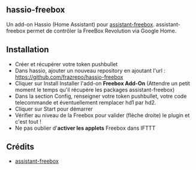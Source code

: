 ## hassio-freebox

Un add-on Hassio (Home Assistant) pour [assistant-freebox](https://github.com/Aymkdn/assistant-freebox). assistant-freebox permet de contrôler la FreeBox Revolution via Google Home.


## Installation

* Créer et récupérer votre token pushbullet
* Dans hassio, ajouter un nouveau repository en ajoutant l'url : https://github.com/frazrepo/hassio-freebox
* Cliquer sur Install Installer l'add-on **Freebox Add-On** (Attendre un petit moment le temps qu'il récupère les packages assistant-freebox)
* Dans la section Config, renseigner votre token pushbullet, votre code telecommande et éventuellement remplacer hd1 par hd2.
* Cliquer sur Start pour démarrer
* Vérifier au niveau de la Freebox pour valider (flèche droite) le plugin et c'est tout !
* Ne pas oublier d'**activer les applets** Freebox dans IFTTT

## Crédits
* [assistant-freebox](https://github.com/Aymkdn/assistant-freebox)


